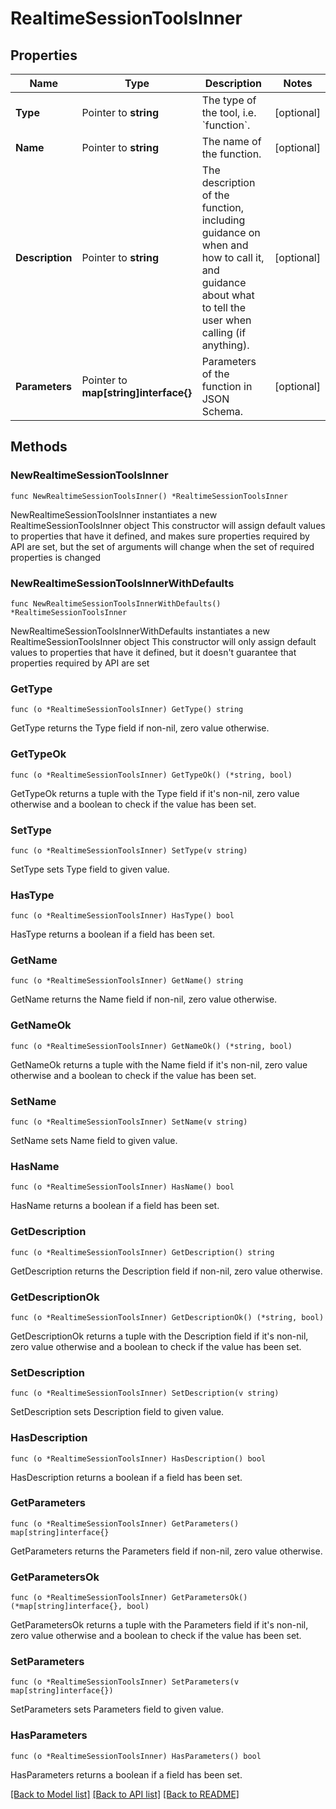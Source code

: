 # RealtimeSessionToolsInner

## Properties

Name | Type | Description | Notes
------------ | ------------- | ------------- | -------------
**Type** | Pointer to **string** | The type of the tool, i.e. &#x60;function&#x60;. | [optional] 
**Name** | Pointer to **string** | The name of the function. | [optional] 
**Description** | Pointer to **string** | The description of the function, including guidance on when and how  to call it, and guidance about what to tell the user when calling  (if anything).  | [optional] 
**Parameters** | Pointer to **map[string]interface{}** | Parameters of the function in JSON Schema. | [optional] 

## Methods

### NewRealtimeSessionToolsInner

`func NewRealtimeSessionToolsInner() *RealtimeSessionToolsInner`

NewRealtimeSessionToolsInner instantiates a new RealtimeSessionToolsInner object
This constructor will assign default values to properties that have it defined,
and makes sure properties required by API are set, but the set of arguments
will change when the set of required properties is changed

### NewRealtimeSessionToolsInnerWithDefaults

`func NewRealtimeSessionToolsInnerWithDefaults() *RealtimeSessionToolsInner`

NewRealtimeSessionToolsInnerWithDefaults instantiates a new RealtimeSessionToolsInner object
This constructor will only assign default values to properties that have it defined,
but it doesn't guarantee that properties required by API are set

### GetType

`func (o *RealtimeSessionToolsInner) GetType() string`

GetType returns the Type field if non-nil, zero value otherwise.

### GetTypeOk

`func (o *RealtimeSessionToolsInner) GetTypeOk() (*string, bool)`

GetTypeOk returns a tuple with the Type field if it's non-nil, zero value otherwise
and a boolean to check if the value has been set.

### SetType

`func (o *RealtimeSessionToolsInner) SetType(v string)`

SetType sets Type field to given value.

### HasType

`func (o *RealtimeSessionToolsInner) HasType() bool`

HasType returns a boolean if a field has been set.

### GetName

`func (o *RealtimeSessionToolsInner) GetName() string`

GetName returns the Name field if non-nil, zero value otherwise.

### GetNameOk

`func (o *RealtimeSessionToolsInner) GetNameOk() (*string, bool)`

GetNameOk returns a tuple with the Name field if it's non-nil, zero value otherwise
and a boolean to check if the value has been set.

### SetName

`func (o *RealtimeSessionToolsInner) SetName(v string)`

SetName sets Name field to given value.

### HasName

`func (o *RealtimeSessionToolsInner) HasName() bool`

HasName returns a boolean if a field has been set.

### GetDescription

`func (o *RealtimeSessionToolsInner) GetDescription() string`

GetDescription returns the Description field if non-nil, zero value otherwise.

### GetDescriptionOk

`func (o *RealtimeSessionToolsInner) GetDescriptionOk() (*string, bool)`

GetDescriptionOk returns a tuple with the Description field if it's non-nil, zero value otherwise
and a boolean to check if the value has been set.

### SetDescription

`func (o *RealtimeSessionToolsInner) SetDescription(v string)`

SetDescription sets Description field to given value.

### HasDescription

`func (o *RealtimeSessionToolsInner) HasDescription() bool`

HasDescription returns a boolean if a field has been set.

### GetParameters

`func (o *RealtimeSessionToolsInner) GetParameters() map[string]interface{}`

GetParameters returns the Parameters field if non-nil, zero value otherwise.

### GetParametersOk

`func (o *RealtimeSessionToolsInner) GetParametersOk() (*map[string]interface{}, bool)`

GetParametersOk returns a tuple with the Parameters field if it's non-nil, zero value otherwise
and a boolean to check if the value has been set.

### SetParameters

`func (o *RealtimeSessionToolsInner) SetParameters(v map[string]interface{})`

SetParameters sets Parameters field to given value.

### HasParameters

`func (o *RealtimeSessionToolsInner) HasParameters() bool`

HasParameters returns a boolean if a field has been set.


[[Back to Model list]](../README.md#documentation-for-models) [[Back to API list]](../README.md#documentation-for-api-endpoints) [[Back to README]](../README.md)


